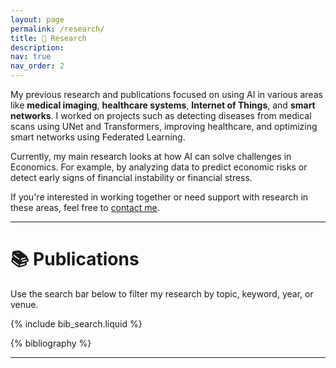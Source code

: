 ```yaml
---
layout: page
permalink: /research/
title: 🧠 Research
description:
nav: true
nav_order: 2
---
```


My previous research and publications focused on using AI in various areas like **medical imaging**, **healthcare systems**, **Internet of Things**, and **smart networks**. I worked on projects such as detecting diseases from medical scans using UNet and Transformers, improving healthcare, and optimizing smart networks using Federated Learning.

Currently, my main research looks at how AI can solve challenges in Economics. For example, by analyzing data to predict economic risks or detect early signs of financial instability or financial stress.

If you're interested in working together or need support with research in these areas, feel free to [contact me](/contact).

---

# 📚 Publications

Use the search bar below to filter my research by topic, keyword, year, or venue.

<!-- Bibsearch Feature -->

{% include bib_search.liquid %}

<div class="publications">
  {% bibliography %}
</div>

---
